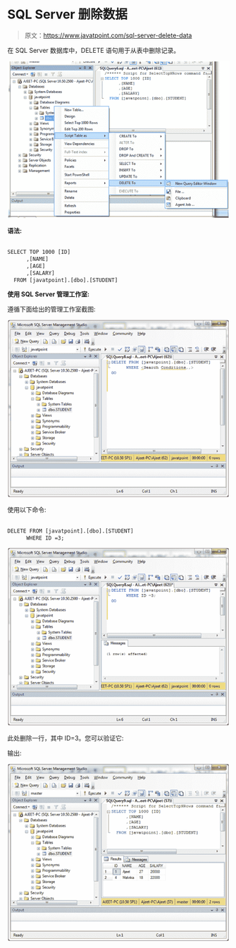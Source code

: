 # SQL Server 删除数据

> 原文：<https://www.javatpoint.com/sql-server-delete-data>

在 SQL Server 数据库中，DELETE 语句用于从表中删除记录。

![SQL server delete data 1](img/d8a0648df091cc4d25a1876fe4bcab7f.png)

**语法:**

```

SELECT TOP 1000 [ID]
      ,[NAME]
      ,[AGE]
      ,[SALARY]
  FROM [javatpoint].[dbo].[STUDENT]

```

**使用 SQL Server 管理工作室:**

遵循下面给出的管理工作室截图:

![SQL server delete data 2](img/8b4b7213f38927536fdca758be428972.png)

使用以下命令:

```

DELETE FROM [javatpoint].[dbo].[STUDENT]
      WHERE ID =3;

```

![SQL server delete data 3](img/ed2badd3ab3e1c7d27491ccd68b08de3.png)

此处删除一行，其中 ID=3。您可以验证它:

输出:

![SQL server delete data 4](img/92e1efb88a652ffdee46efb11e3ee13d.png)